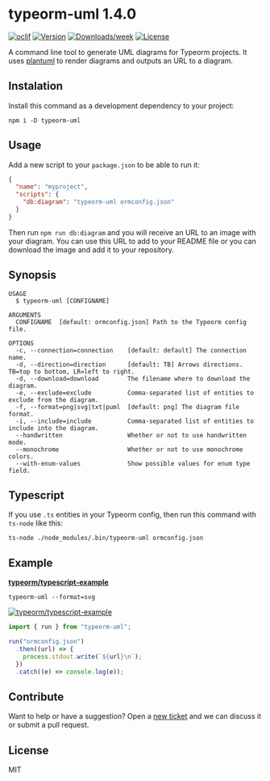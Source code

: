 # typeorm-uml 1.4.0

[![oclif](https://img.shields.io/badge/cli-oclif-brightgreen.svg)](https://oclif.io)
[![Version](https://img.shields.io/npm/v/typeorm-uml.svg)](https://www.npmjs.com/package/typeorm-uml)
[![Downloads/week](https://img.shields.io/npm/dw/typeorm-uml.svg)](https://www.npmjs.com/package/typeorm-uml)
[![License](https://img.shields.io/npm/l/typeorm-uml.svg)](https://github.com/eugene-manuilov/typeorm-uml/blob/master/package.json)

A command line tool to generate UML diagrams for Typeorm projects. It uses [plantuml](https://plantuml.com/) to render diagrams and outputs an URL to a diagram.

## Instalation

Install this command as a development dependency to your project:

```sh-session
npm i -D typeorm-uml
```

## Usage

Add a new script to your `package.json` to be able to run it:

```json
{
  "name": "myproject",
  "scripts": {
    "db:diagram": "typeorm-uml ormconfig.json"
  }
}
```

Then run `npm run db:diagram` and you will receive an URL to an image with your diagram. You can use this URL to add to your README file or you can download the image and add it to your repository.

## Synopsis

```sh-session
USAGE
  $ typeorm-uml [CONFIGNAME]

ARGUMENTS
  CONFIGNAME  [default: ormconfig.json] Path to the Typeorm config file.

OPTIONS
  -c, --connection=connection    [default: default] The connection name.
  -d, --direction=direction      [default: TB] Arrows directions. TB=top to bottom, LR=left to right.
  -d, --download=download        The filename where to download the diagram.
  -e, --exclude=exclude          Comma-separated list of entities to exclude from the diagram.
  -f, --format=png|svg|txt|puml  [default: png] The diagram file format.
  -i, --include=include          Comma-separated list of entities to include into the diagram.
  --handwritten                  Whether or not to use handwritten mode.
  --monochrome                   Whether or not to use monochrome colors.
  --with-enum-values             Show possible values for enum type field.
```

## Typescript

If you use `.ts` entities in your Typeorm config, then run this command with `ts-node` like this:

```sh-session
ts-node ./node_modules/.bin/typeorm-uml ormconfig.json
```

## Example

[**typeorm/typescript-example**](https://github.com/typeorm/typescript-example)

```sh-session
typeorm-uml --format=svg
```

[![typeorm/typescript-example](http://www.plantuml.com/plantuml/svg/ZLFTIyCm47_FNt4Yo0gEeR0NAMLppeyN7yOGtoHjRcjecol9ZMqu_tVJrCqo9veyzNvVTpawSYmjhwfIY3E52sqGwWAtlKq4SPh46PLaR-waBHweL6Xcf9BumXEIU12m13Rn84qEuiLUt2hFn-7yq1pulh2gJ5SnlM-kLrIejEnRpCYgKrAMQOcD4Wrhti86uXXwyyjrhXaZI18XSgqG7AD5ucsDhYrKo3af9mHJ3KoG4ZDLeBJFOar6k4ARMbfPWQMLKRu1WnQ6dNhf6sWSWQptwW0kbuhMsYnX8Kk77IINHgsjPaRp0yjAwHoy2_3dLcR5CkHEceaXZ1EGiRMqReiEvT8YcbRX7mZj4V3XnmiF19baN9BTGXGImdf1AuXkuEbvthkwYi2NlnO1HbROG2_ZsUHnFEjT3uSU_tQhoV7_dFnIoXDM7G9kkC7dqzVvSSJRLzSQtTl90HhIqt5q2-tvHx0F-DNvOzVlxtR1z4_I_bk84HhL_3gV)](http://www.plantuml.com/plantuml/svg/ZLFTIyCm47_FNt4Yo0gEeR0NAMLppeyN7yOGtoHjRcjecol9ZMqu_tVJrCqo9veyzNvVTpawSYmjhwfIY3E52sqGwWAtlKq4SPh46PLaR-waBHweL6Xcf9BumXEIU12m13Rn84qEuiLUt2hFn-7yq1pulh2gJ5SnlM-kLrIejEnRpCYgKrAMQOcD4Wrhti86uXXwyyjrhXaZI18XSgqG7AD5ucsDhYrKo3af9mHJ3KoG4ZDLeBJFOar6k4ARMbfPWQMLKRu1WnQ6dNhf6sWSWQptwW0kbuhMsYnX8Kk77IINHgsjPaRp0yjAwHoy2_3dLcR5CkHEceaXZ1EGiRMqReiEvT8YcbRX7mZj4V3XnmiF19baN9BTGXGImdf1AuXkuEbvthkwYi2NlnO1HbROG2_ZsUHnFEjT3uSU_tQhoV7_dFnIoXDM7G9kkC7dqzVvSSJRLzSQtTl90HhIqt5q2-tvHx0F-DNvOzVlxtR1z4_I_bk84HhL_3gV)

```js
import { run } from "typeorm-uml";

run("ormconfig.json")
  .then((url) => {
    process.stdout.write(`${url}\n`);
  })
  .catch((e) => console.log(e));
```

## Contribute

Want to help or have a suggestion? Open a [new ticket](https://github.com/eugene-manuilov/typeorm-uml/issues/new) and we can discuss it or submit a pull request.

## License

MIT
